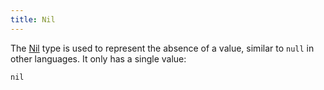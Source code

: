 ```yaml
---
title: Nil
---
```


The [Nil](http://crystal-lang.org/api/Nil.html) type is used to represent the absence of a value, similar to `null` in other languages. It only has a single value:

```crystal
nil
```

